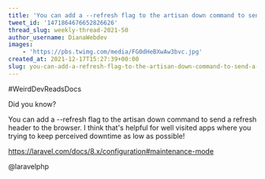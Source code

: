 ```yaml
---
title: 'You can add a --refresh flag to the artisan down command to send a refresh header to the browser'
tweet_id: '1471864676652826626'
thread_slug: weekly-thread-2021-50
author_username: DianaWebdev
images:
    - 'https://pbs.twimg.com/media/FG0dHeBXwAw3bvc.jpg'
created_at: 2021-12-17T15:27:39+00:00
slug: you-can-add-a-refresh-flag-to-the-artisan-down-command-to-send-a-refresh-header-to-the-browser
---
```

#WeirdDevReadsDocs

Did you know?

You can add a --refresh flag to the artisan down command to send a refresh header to the browser. I think that's helpful for well visited apps where you trying to keep perceived downtime as low as possible!

https://laravel.com/docs/8.x/configuration#maintenance-mode

@laravelphp
